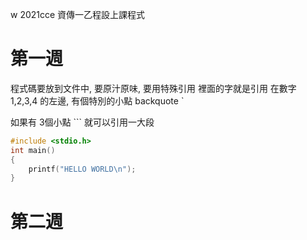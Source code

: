 w 2021cce
資傳一乙程設上課程式

# 第一週
程式碼要放到文件中, 要原汁原味, 要用特殊引用 裡面的字就是引用
在數字 1,2,3,4 的左邊, 有個特別的小點 backquote `

如果有 3個小點 ``` 就可以引用一大段


```C
#include <stdio.h>
int main()
{
    printf("HELLO WORLD\n");
}

```

# 第二週
